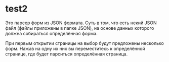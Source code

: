 # test2
Это парсер форм из JSON формата. Суть в том, что есть некий JSON файл (файлы приложены в папке JSON), на основе данных которого должна собираться определённая форма.

При первым открытии страницы на выбор будут предложены несколько форм. Нажав на одну их них вы переместитесь к определённой странице, где будет парситься определённая страница.
